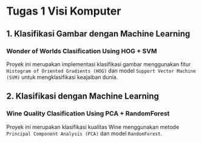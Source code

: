# Tugas 1 Visi Komputer

## 1. Klasifikasi Gambar dengan Machine Learning
### Wonder of Worlds Clasification Using HOG + SVM
Proyek ini merupakan implementasi klasifikasi gambar menggunakan fitur `Histogram of Oriented Gradients (HOG)` dan model `Support Vector Machine (SVM)` untuk mengklasifikasi keajaiban dunia.
## 2. Klasifikasi dengan Machine Learning
### Wine Quality Clasification Using PCA + RandomForest
Proyek ini merupakan klasifikasi kualitas Wine menggunakan metode `Principal Component Analysis (PCA)` dan model `RandomForest`.
